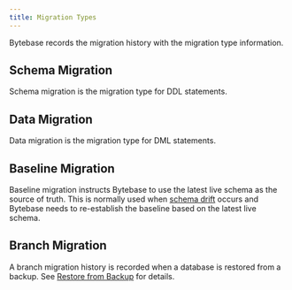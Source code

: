 ```yaml
---
title: Migration Types
---
```


Bytebase records the migration history with the migration type information.

## Schema Migration

Schema migration is the migration type for DDL statements.

## Data Migration

Data migration is the migration type for DML statements.

## Baseline Migration

Baseline migration instructs Bytebase to use the latest live schema as the source of truth. This is normally used when [schema drift](/docs/change-database/drift-detection) occurs and Bytebase needs to re-establish the baseline based on the latest live schema.

## Branch Migration

A branch migration history is recorded when a database is restored from a backup. See [Restore from Backup](/docs/disaster-recovery/backup-restore-database/restore-from-backup#step-4-view-the-restored-database) for details.
